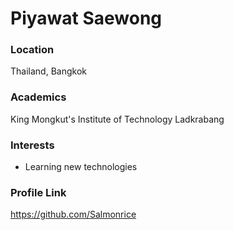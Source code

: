 # Piyawat Saewong

### Location

Thailand, Bangkok

### Academics

King Mongkut's Institute of Technology Ladkrabang

### Interests

- Learning new technologies

### Profile Link

https://github.com/Salmonrice